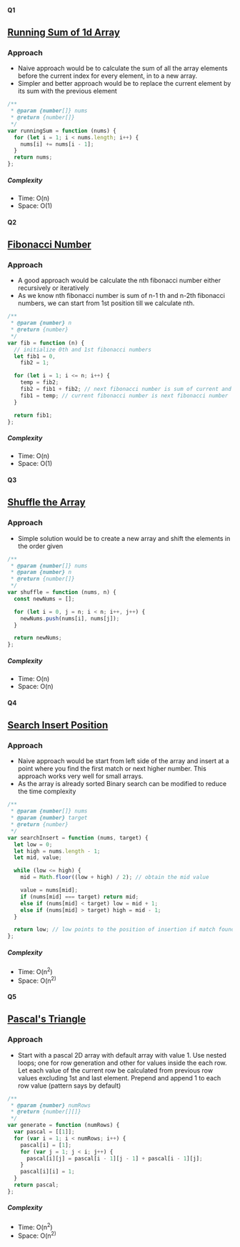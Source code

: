 #### Q1

## [Running Sum of 1d Array](https://leetcode.com/problems/running-sum-of-1d-array)

### Approach

- Naive approach would be to calculate the sum of all the array elements before the current index for every element, in to a new array.
- Simpler and better approach would be to replace the current element by its sum with the previous element

```js
/**
 * @param {number[]} nums
 * @return {number[]}
 */
var runningSum = function (nums) {
  for (let i = 1; i < nums.length; i++) {
    nums[i] += nums[i - 1];
  }
  return nums;
};
```

##### Complexity

- Time: O(n)
- Space: O(1)

#### Q2

## [Fibonacci Number](https://leetcode.com/problems/fibonacci-number)

### Approach

- A good approach would be calculate the nth fibonacci number either recursively or iteratively
- As we know nth fibonacci number is sum of n-1 th and n-2th fibonacci numbers, we can start from 1st position till we calculate nth.

```js
/**
 * @param {number} n
 * @return {number}
 */
var fib = function (n) {
  // initialize 0th and 1st fibonacci numbers
  let fib1 = 0,
    fib2 = 1;

  for (let i = 1; i <= n; i++) {
    temp = fib2;
    fib2 = fib1 + fib2; // next fibonacci number is sum of current and next
    fib1 = temp; // current fibonacci number is next fibonacci number
  }

  return fib1;
};
```

##### Complexity

- Time: O(n)
- Space: O(1)

#### Q3

## [Shuffle the Array](https://leetcode.com/problems/shuffle-the-array/)

### Approach

- Simple solution would be to create a new array and shift the elements in the order given

```js
/**
 * @param {number[]} nums
 * @param {number} n
 * @return {number[]}
 */
var shuffle = function (nums, n) {
  const newNums = [];

  for (let i = 0, j = n; i < n; i++, j++) {
    newNums.push(nums[i], nums[j]);
  }

  return newNums;
};
```

##### Complexity

- Time: O(n)
- Space: O(n)

#### Q4

## [Search Insert Position](https://leetcode.com/problems/search-insert-position)

### Approach

- Naive approach would be start from left side of the array and insert at a point where you find the first match or next higher number. This approach works very well for small arrays.
- As the array is already sorted Binary search can be modified to reduce the time complexity

```js
/**
 * @param {number[]} nums
 * @param {number} target
 * @return {number}
 */
var searchInsert = function (nums, target) {
  let low = 0;
  let high = nums.length - 1;
  let mid, value;

  while (low <= high) {
    mid = Math.floor((low + high) / 2); // obtain the mid value

    value = nums[mid];
    if (nums[mid] === target) return mid;
    else if (nums[mid] < target) low = mid + 1;
    else if (nums[mid] > target) high = mid - 1;
  }

  return low; // low points to the position of insertion if match found or not
};
```

##### Complexity

- Time: O(n<sup>2</sup>)
- Space: O(n<sup>2)</sup>

#### Q5

## [Pascal's Triangle](https://leetcode.com/problems/pascals-triangle)

### Approach

- Start with a pascal 2D array with default array with value 1. Use nested loops; one for row generation and other for values inside the each row. Let each value of the current row be calculated from previous row values excluding 1st and last element. Prepend and append 1 to each row value (pattern says by default)

```js
/**
 * @param {number} numRows
 * @return {number[][]}
 */
var generate = function (numRows) {
  var pascal = [[1]];
  for (var i = 1; i < numRows; i++) {
    pascal[i] = [1];
    for (var j = 1; j < i; j++) {
      pascal[i][j] = pascal[i - 1][j - 1] + pascal[i - 1][j];
    }
    pascal[i][i] = 1;
  }
  return pascal;
};
```

##### Complexity

- Time: O(n<sup>2</sup>)
- Space: O(n<sup>2)</sup>
